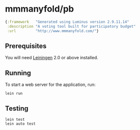 # mmmanyfold/pb

```clojure
{:framework   "Generated using Luminus version 2.9.11.14"
 :description "A voting tool built for participatory budget"
 :url         "http://www.mmmanyfold.com/"}
```

## Prerequisites

You will need [Leiningen][1] 2.0 or above installed.

[1]: https://github.com/technomancy/leiningen

## Running

To start a web server for the application, run:

    lein run
    
## Testing
    
    lein test
    lein auto test